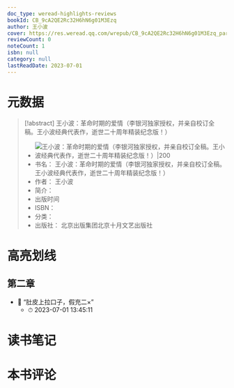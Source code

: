 ```yaml
---
doc_type: weread-highlights-reviews
bookId: CB_9cA2QE2Rc32H6hN6g01M3Ezq
author: 王小波
cover: https://res.weread.qq.com/wrepub/CB_9cA2QE2Rc32H6hN6g01M3Ezq_parsecover
reviewCount: 0
noteCount: 1
isbn: null
category: null
lastReadDate: 2023-07-01
---
```

# 元数据
> [!abstract] 王小波：革命时期的爱情（李银河独家授权，并亲自校订全稿。王小波经典代表作，逝世二十周年精装纪念版！）
> - ![ 王小波：革命时期的爱情（李银河独家授权，并亲自校订全稿。王小波经典代表作，逝世二十周年精装纪念版！）|200](https://res.weread.qq.com/wrepub/CB_9cA2QE2Rc32H6hN6g01M3Ezq_parsecover)
> - 书名： 王小波：革命时期的爱情（李银河独家授权，并亲自校订全稿。王小波经典代表作，逝世二十周年精装纪念版！）
> - 作者： 王小波
> - 简介： 
> - 出版时间 
> - ISBN： 
> - 分类： 
> - 出版社： 北京出版集团北京十月文艺出版社

# 高亮划线

## 第二章


- 📌 “肚皮上拉口子，假充二×” 
    - ⏱ 2023-07-01 13:45:11 
# 读书笔记

# 本书评论
